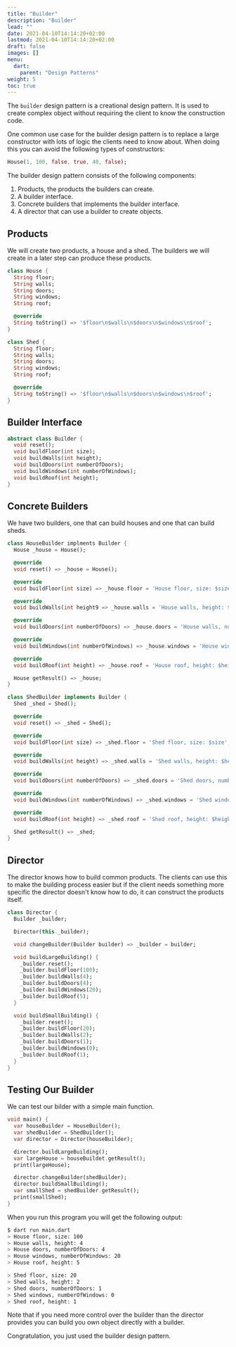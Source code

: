 ```yaml
---
title: "Builder"
description: "Builder"
lead: ""
date: 2021-04-10T14:14:20+02:00
lastmod: 2021-04-10T14:14:20+02:00
draft: false
images: []
menu: 
  dart:
    parent: "Design Patterns"
weight: 5
toc: true
---
```


The `builder` design pattern is a creational design pattern. It is used to create complex object without requiring the client to know the construction code.

One common use case for the builder design pattern is to replace a large constructor with lots of logic the clients need to know about. When doing this you can avoid the following types of constructors:

```dart
House(1, 100, false, true, 40, false);
```

The builder design pattern consists of the following components:

1. Products, the products the builders can create.
2. A builder interface.
3. Concrete builders that implements the builder interface.
4. A director that can use a builder to create objects.

## Products

We will create two products, a house and a shed. The builders we will create in a later step can produce these products.

```dart
class House {
  String floor;
  String walls;
  String doors;
  String windows;
  String roof;

  @override
  String toString() => '$floor\n$walls\n$doors\n$windows\n$roof';
}
```

```dart
class Shed {
  String floor;
  String walls;
  String doors;
  String windows;
  String roof;

  @override
  String toString() => '$floor\n$walls\n$doors\n$windows\n$roof';
}
```

## Builder Interface

```dart
abstract class Builder {
  void reset();
  void buildFloor(int size);
  void buildWalls(int height);
  void buildDoors(int numberOfDoors);
  void buildWindows(int numberOfWindows);
  void buildRoof(int height);
}
```

## Concrete Builders

We have two builders, one that can build houses and one that can build sheds.

```dart
class HouseBuilder implments Builder {
  House _house = House();

  @override
  void reset() => _house = House();

  @override
  void buildFloor(int size) => _house.floor = 'House floor, size: $size';

  @override
  void buildWalls(int height9 => _house.walls = 'House walls, height: $height';

  @override
  void buildDoors(int numberOfDoors) => _house.doors = 'House walls, numberOfDoors: $numberOfDoors';

  @override
  void buildWindows(int numberOfWindows) => _house.windows = 'House windows, numberOfWindows: $numberOfWindows';

  @override
  void buildRoof(int height) => _house.roof = 'House roof, height: $height';

  House getResult() => _house;
}
```

```dart
class ShedBuilder implements Builder {
  Shed _shed = Shed();

  @override
  void reset() => _shed = Shed();

  @override
  void buildFloor(int size) => _shed.floor = 'Shed floor, size: $size';

  @override
  void buildWalls(int height) => _shed.walls = 'Shed walls, height: $height';

  @override
  void buildDoors(int numberOfDoors) => _shed.doors = 'Shed doors, numberOfDoors: $numberOfDoors';

  @override
  void buildWindows(int numberOfWindows) => _shed.windows = 'Shed windows, numberOfWindows: $numberOfWindows';

  @override
  void buildRoof(int height) => _shed.roof = 'Shed roof, height: $height';

  Shed getResult() => _shed;
}
```

## Director

The director knows how to build common products. The clients can use this to make the building process easier but if the client needs something more specific the director doesn't know how to do, it can construct the products itself.

```dart
class Director {
  Builder _builder;

  Director(this._builder);

  void changeBuilder(Builder builder) => _builder = builder;

  void buildLargeBuilding() {
    _builder.reset();
    _builder.buildFloor(100);
    _builder.buildWalls(4);
    _builder.buildDoors(4);
    _builder.buildWindows(20);
    _builder.buildRoof(5);
  }

  void buildSmallBuilding() {
    _builder.reset();
    _builder.buildFloor(20);
    _builder.buildWalls(2);
    _builder.buildDoors(1);
    _builder.buildWindows(0);
    _builder.buildRoof(1);
  }
}
```

## Testing Our Builder

We can test our bilder with a simple main function.

```dart
void main() {
  var houseBuilder = HouseBuilder();
  var shedBuilder = ShedBuilder();
  var director = Director(houseBuilder);

  director.buildLargeBuilding();
  var largeHouse = houseBuildet.getResult();
  print(largeHouse);

  director.changeBuilder(shedBuilder);
  director.buildSmallBuilding();
  var smallShed = shedBuilder.getResult();
  print(smallShed);
}
```

When you run this program you will get the following output:

```sh
$ dart run main.dart
> House floor, size: 100
> House walls, height: 4
> House doors, numberOfDoors: 4
> House windows, numberOfWindows: 20
> House roof, height: 5

> Shed floor, size: 20
> Shed walls, height: 2
> Shed doors, numberOfDoors: 1
> Shed windows, numberOfWindows: 0
> Shed roof, height: 1
```

Note that if you need more control over the builder than the director provides you can build you own object directly with a builder.

Congratulation, you just used the builder design pattern.
